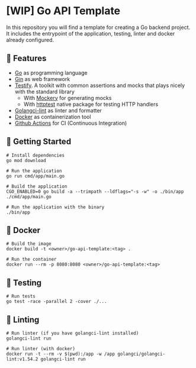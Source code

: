 # [WIP] Go API Template

In this repository you will find a template for creating a Go backend project. It includes the entrypoint of the application, testing, linter and docker already configured.

## 📄 Features

- [Go](https://golang.org/) as programming language
- [Gin](https://gin-gonic.com/) as web framework
- [Testify](https://github.com/stretchr/testify). A toolkit with common assertions and mocks that plays nicely with the standard library
  - With [Mockery](https://vektra.github.io/mockery/latest/) for generating mocks
  - With [httptest](https://pkg.go.dev/net/http/httptest) native package for testing HTTP handlers
- [Golangci-lint](https://golangci-lint.run/) as linter and formatter
- [Docker](https://www.docker.com/) as containerization tool
- [Github Actions](https://github.com/features/actions) for CI (Continuous Integration)

## 🚀 Getting Started

```shell
# Install dependencies
go mod download

# Run the application
go run cmd/app/main.go

# Build the application
CGO_ENABLED=0 go build -a --trimpath --ldflags="-s -w" -o ./bin/app ./cmd/app/main.go

# Run the application with the binary
./bin/app
```

## 🐳 Docker

```shell
# Build the image
docker build -t <owner>/go-api-template:<tag> .

# Run the container
docker run --rm -p 8080:8080 <owner>/go-api-template:<tag>
```

## 🧪 Testing

```shell
# Run tests
go test -race -parallel 2 -cover ./...
```

## 💅 Linting

```shell
# Run linter (if you have golangci-lint installed)
golangci-lint run

# Run linter (with docker)
docker run -t --rm -v $(pwd):/app -w /app golangci/golangci-lint:v1.54.2 golangci-lint run
```
